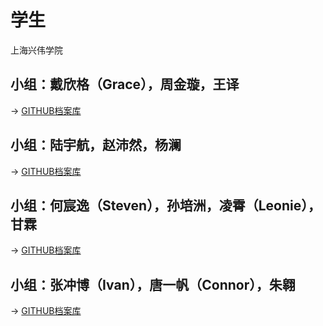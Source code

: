 # 学生

上海兴伟学院

## 小组：戴欣格（Grace），周金璇，王译

→ [GITHUB档案库](https://github.com/dxg0319/dadada)

## 小组：陆宇航，赵沛然，杨澜

→ [GITHUB档案库](https://github.com/RubyRoseZhao/ABR)

## 小组：何宸逸（Steven），孙培洲，凌霄（Leonie），甘霖

→ [GITHUB档案库](https://github.com/Steven-HCY/Oops-SJC)

## 小组：张冲博（Ivan），唐一帆（Connor），朱翱

→ [GITHUB档案库](https://github.com/connor-chongbo/2021fablab)
